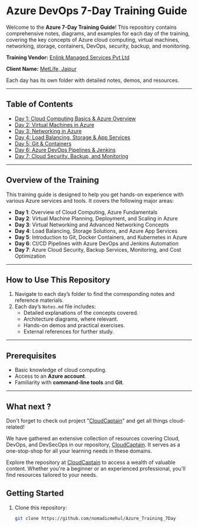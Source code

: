 # Azure DevOps 7-Day Training Guide

Welcome to the **Azure 7-Day Training Guide**! This repository contains comprehensive notes, diagrams, and examples for each day of the training, covering the key concepts of Azure cloud computing, virtual machines, networking, storage, containers, DevOps, security, backup, and monitoring.

**Training Vendor:** [Enlink Managed Services Pvt Ltd](https://enlinkit.com/)

**Client Name:** [MetLife, Jaipur](https://www.metlife.com/)

Each day has its own folder with detailed notes, demos, and resources.

---

## Table of Contents

- [Day 1: Cloud Computing Basics & Azure Overview](./Day1_CloudComputing_AzureFundamentals)
- [Day 2: Virtual Machines in Azure](./Day2_VirtualMachines)
- [Day 3: Networking in Azure](./Day3_Networking/)
- [Day 4: Load Balancing, Storage & App Services](./Day4_LoadBalancing_Storage/)
- [Day 5: Git & Containers](./Day5_Git_Containers/)
- [Day 6: Azure DevOps Pipelines & Jenkins](./Day6_AzureDevOps_Jenkins)
- [Day 7: Cloud Security, Backup, and Monitoring](./Day7_CloudSecurity)

---

## Overview of the Training

This training guide is designed to help you get hands-on experience with various Azure services and tools. It covers the following major areas:

- **Day 1**: Overview of Cloud Computing, Azure Fundamentals
- **Day 2**: Virtual Machine Planning, Deployment, and Scaling in Azure
- **Day 3**: Virtual Networking and Advanced Networking Concepts
- **Day 4**: Load Balancing, Storage Solutions, and Azure App Services
- **Day 5**: Introduction to Git, Docker Containers, and Kubernetes in Azure
- **Day 6**: CI/CD Pipelines with Azure DevOps and Jenkins Automation
- **Day 7**: Azure Cloud Security, Backup Services, Monitoring, and Cost Optimization

---

## How to Use This Repository

1. Navigate to each day’s folder to find the corresponding notes and reference materials.
2. Each day’s `Notes.md` file includes:
   - Detailed explanations of the concepts covered.
   - Architecture diagrams, where relevant.
   - Hands-on demos and practical exercises.
   - External references for further study.

---

## Prerequisites

- Basic knowledge of cloud computing.
- Access to an **Azure account**.
- Familiarity with **command-line tools** and **Git**.

---

## What next ? 

Don't forget to check out project "[CloudCaptain](https://github.com/nomadicmehul/CloudCaptain)" and get all things cloud-related!  

We have gathered an extensive collection of resources covering Cloud, DevOps, and DevSecOps in our repository, [CloudCaptain](https://github.com/nomadicmehul/CloudCaptain). It serves as a one-stop-shop for all your learning needs in these domains. 

Explore the repository at [CloudCaptain](https://github.com/nomadicmehul/CloudCaptain) to access a wealth of valuable content. Whether you're a beginner or an experienced professional, you'll find resources tailored to your needs.

## Getting Started

1. Clone this repository:
   ```bash
   git clone https://github.com/nomadicmehul/Azure_Training_7Day
